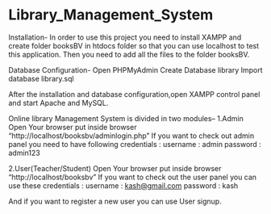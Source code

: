 # Library_Management_System 

Installation-
In order to use this project you need to install XAMPP and create folder booksBV in htdocs folder so that you can use localhost to test this application. 
Then you need to add all the files to the folder booksBV.

Database Configuration-
Open PHPMyAdmin
Create Database library
Import database library.sql 

After the installation and database configuration,open XAMPP control panel and start Apache and MySQL.

Online library Management System is divided in two modules–
1.Admin
Open Your browser put inside browser “http://localhost/booksbv/adminlogin.php”
If you want to check out admin panel you need to have following credentials :
username : admin 
password : admin123


2.User(Teacher/Student)
Open Your browser put inside browser “http://localhost/booksbv”
If you want to check out the user panel you can use these credentials :
username : kash@gmail.com
password : kash

And if you want to register a new user you can use User signup.
